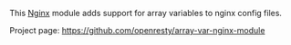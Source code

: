 <!---
    @title         Array Var Nginx Module
    @creator       Yichun Zhang
    @created       2011-06-21 08:19 GMT
    @modifier      Yichun Zhang
    @modifier_link yichun-zhang
    @modified      2011-06-21 08:24 GMT
    @changes       3
--->

This [Nginx](nginx.html) module adds support for array variables to nginx config
files.

Project page: https://github.com/openresty/array-var-nginx-module
